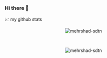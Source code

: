 ### Hi there 👋



📈 my github stats
<p align="center"> <img src="https://github-readme-stats.vercel.app/api?username=mehrshad-sdtn&show_icons=true&theme=react" alt="mehrshad-sdtn" /></p>
<br/>
<p align="center"> <img src="https://github-readme-stats.vercel.app/api/top-langs/?username=mehrshad-sdtn&hide=css,html,ejs&layout=compact" alt="mehrshad-sdtn" /> </p>


